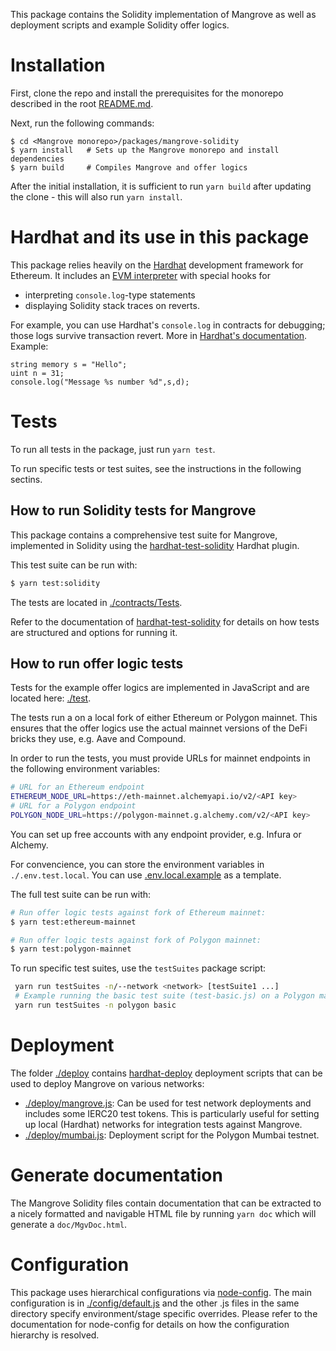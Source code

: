 This package contains the Solidity implementation of Mangrove as well as deployment scripts and example Solidity offer logics.

# Installation

First, clone the repo and install the prerequisites for the monorepo described in the root [README.md](../../README.md).

Next, run the following commands:

```shell
$ cd <Mangrove monorepo>/packages/mangrove-solidity
$ yarn install   # Sets up the Mangrove monorepo and install dependencies
$ yarn build     # Compiles Mangrove and offer logics
```

After the initial installation, it is sufficient to run `yarn build` after updating the clone - this will also run `yarn install`.

# Hardhat and its use in this package

This package relies heavily on the [Hardhat](https://hardhat.org) development framework for Ethereum. It includes an [EVM interpreter](https://hardhat.org/hardhat-network/) with special hooks for

- interpreting `console.log`-type statements
- displaying Solidity stack traces on reverts.

For example, you can use Hardhat's `console.log` in contracts for debugging; those logs survive transaction revert. More in [Hardhat's documentation](https://hardhat.org/hardhat-network/#console-log). Example:

```
string memory s = "Hello";
uint n = 31;
console.log("Message %s number %d",s,d);
```

# Tests

To run all tests in the package, just run `yarn test`.

To run specific tests or test suites, see the instructions in the following sectins.

## How to run Solidity tests for Mangrove

This package contains a comprehensive test suite for Mangrove, implemented in Solidity using the [hardhat-test-solidity](https://github.com/giry-dev/hardhat-test-solidity) Hardhat plugin.

This test suite can be run with:

```bash
$ yarn test:solidity
```

The tests are located in [./contracts/Tests](./contracts/Tests).

Refer to the documentation of [hardhat-test-solidity](https://github.com/giry-dev/hardhat-test-solidity) for details on how tests are structured and options for running it.

## How to run offer logic tests

Tests for the example offer logics are implemented in JavaScript and are located here: [./test](./test).

The tests run a on a local fork of either Ethereum or Polygon mainnet. This ensures that the offer logics use the actual mainnet versions of the DeFi bricks they use, e.g. Aave and Compound.

In order to run the tests, you must provide URLs for mainnet endpoints in the following environment variables:

```bash
# URL for an Ethereum endpoint
ETHEREUM_NODE_URL=https://eth-mainnet.alchemyapi.io/v2/<API key>
# URL for a Polygon endpoint
POLYGON_NODE_URL=https://polygon-mainnet.g.alchemy.com/v2/<API key>
```

You can set up free accounts with any endpoint provider, e.g. Infura or Alchemy.

For convencience, you can store the environment variables in `./.env.test.local`. You can use [.env.local.example](.env.local.example) as a template.

The full test suite can be run with:

```bash
# Run offer logic tests against fork of Ethereum mainnet:
$ yarn test:ethereum-mainnet

# Run offer logic tests against fork of Polygon mainnet:
$ yarn test:polygon-mainnet
```

To run specific test suites, use the `testSuites` package script:

```bash
 yarn run testSuites -n/--network <network> [testSuite1 ...]
 # Example running the basic test suite (test-basic.js) on a Polygon mainnet fork:
 yarn run testSuites -n polygon basic
```

# Deployment

The folder [./deploy](./deploy) contains [hardhat-deploy](https://github.com/wighawag/hardhat-deploy) deployment scripts that can be used to deploy Mangrove on various networks:

- [./deploy/mangrove.js](./deploy/mangrove.js): Can be used for test network deployments and includes some IERC20 test tokens. This is particularly useful for setting up local (Hardhat) networks for integration tests against Mangrove.
- [./deploy/mumbai.js](./deploy/mumbai.js): Deployment script for the Polygon Mumbai testnet.

# Generate documentation

The Mangrove Solidity files contain documentation that can be extracted to a nicely formatted and navigable HTML file by running `yarn doc` which will generate a `doc/MgvDoc.html`.

# Configuration

This package uses hierarchical configurations via [node-config](https://github.com/lorenwest/node-config). The main configuration is in [./config/default.js](./config/default.js) and the other .js files in the same directory specify environment/stage specific overrides. Please refer to the documentation for node-config for details on how the configuration hierarchy is resolved.
